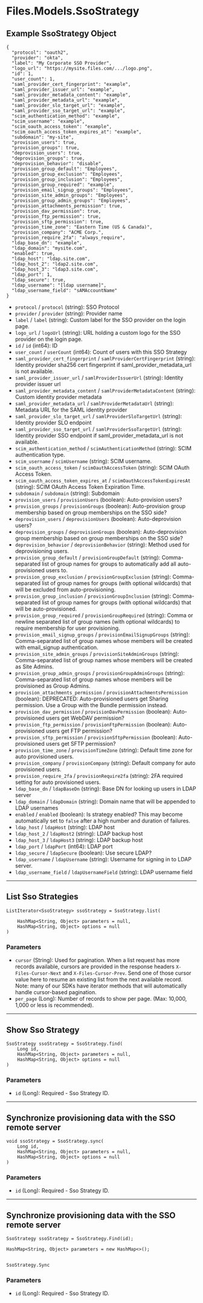 # Files.Models.SsoStrategy

## Example SsoStrategy Object

```
{
  "protocol": "oauth2",
  "provider": "okta",
  "label": "My Corporate SSO Provider",
  "logo_url": "https://mysite.files.com/.../logo.png",
  "id": 1,
  "user_count": 1,
  "saml_provider_cert_fingerprint": "example",
  "saml_provider_issuer_url": "example",
  "saml_provider_metadata_content": "example",
  "saml_provider_metadata_url": "example",
  "saml_provider_slo_target_url": "example",
  "saml_provider_sso_target_url": "example",
  "scim_authentication_method": "example",
  "scim_username": "example",
  "scim_oauth_access_token": "example",
  "scim_oauth_access_token_expires_at": "example",
  "subdomain": "my-site",
  "provision_users": true,
  "provision_groups": true,
  "deprovision_users": true,
  "deprovision_groups": true,
  "deprovision_behavior": "disable",
  "provision_group_default": "Employees",
  "provision_group_exclusion": "Employees",
  "provision_group_inclusion": "Employees",
  "provision_group_required": "example",
  "provision_email_signup_groups": "Employees",
  "provision_site_admin_groups": "Employees",
  "provision_group_admin_groups": "Employees",
  "provision_attachments_permission": true,
  "provision_dav_permission": true,
  "provision_ftp_permission": true,
  "provision_sftp_permission": true,
  "provision_time_zone": "Eastern Time (US & Canada)",
  "provision_company": "ACME Corp.",
  "provision_require_2fa": "always_require",
  "ldap_base_dn": "example",
  "ldap_domain": "mysite.com",
  "enabled": true,
  "ldap_host": "ldap.site.com",
  "ldap_host_2": "ldap2.site.com",
  "ldap_host_3": "ldap3.site.com",
  "ldap_port": 1,
  "ldap_secure": true,
  "ldap_username": "[ldap username]",
  "ldap_username_field": "sAMAccountName"
}
```

* `protocol` / `protocol`  (string): SSO Protocol
* `provider` / `provider`  (string): Provider name
* `label` / `label`  (string): Custom label for the SSO provider on the login page.
* `logo_url` / `logoUrl`  (string): URL holding a custom logo for the SSO provider on the login page.
* `id` / `id`  (int64): ID
* `user_count` / `userCount`  (int64): Count of users with this SSO Strategy
* `saml_provider_cert_fingerprint` / `samlProviderCertFingerprint`  (string): Identity provider sha256 cert fingerprint if saml_provider_metadata_url is not available.
* `saml_provider_issuer_url` / `samlProviderIssuerUrl`  (string): Identity provider issuer url
* `saml_provider_metadata_content` / `samlProviderMetadataContent`  (string): Custom identity provider metadata
* `saml_provider_metadata_url` / `samlProviderMetadataUrl`  (string): Metadata URL for the SAML identity provider
* `saml_provider_slo_target_url` / `samlProviderSloTargetUrl`  (string): Identity provider SLO endpoint
* `saml_provider_sso_target_url` / `samlProviderSsoTargetUrl`  (string): Identity provider SSO endpoint if saml_provider_metadata_url is not available.
* `scim_authentication_method` / `scimAuthenticationMethod`  (string): SCIM authentication type.
* `scim_username` / `scimUsername`  (string): SCIM username.
* `scim_oauth_access_token` / `scimOauthAccessToken`  (string): SCIM OAuth Access Token.
* `scim_oauth_access_token_expires_at` / `scimOauthAccessTokenExpiresAt`  (string): SCIM OAuth Access Token Expiration Time.
* `subdomain` / `subdomain`  (string): Subdomain
* `provision_users` / `provisionUsers`  (boolean): Auto-provision users?
* `provision_groups` / `provisionGroups`  (boolean): Auto-provision group membership based on group memberships on the SSO side?
* `deprovision_users` / `deprovisionUsers`  (boolean): Auto-deprovision users?
* `deprovision_groups` / `deprovisionGroups`  (boolean): Auto-deprovision group membership based on group memberships on the SSO side?
* `deprovision_behavior` / `deprovisionBehavior`  (string): Method used for deprovisioning users.
* `provision_group_default` / `provisionGroupDefault`  (string): Comma-separated list of group names for groups to automatically add all auto-provisioned users to.
* `provision_group_exclusion` / `provisionGroupExclusion`  (string): Comma-separated list of group names for groups (with optional wildcards) that will be excluded from auto-provisioning.
* `provision_group_inclusion` / `provisionGroupInclusion`  (string): Comma-separated list of group names for groups (with optional wildcards) that will be auto-provisioned.
* `provision_group_required` / `provisionGroupRequired`  (string): Comma or newline separated list of group names (with optional wildcards) to require membership for user provisioning.
* `provision_email_signup_groups` / `provisionEmailSignupGroups`  (string): Comma-separated list of group names whose members will be created with email_signup authentication.
* `provision_site_admin_groups` / `provisionSiteAdminGroups`  (string): Comma-separated list of group names whose members will be created as Site Admins.
* `provision_group_admin_groups` / `provisionGroupAdminGroups`  (string): Comma-separated list of group names whose members will be provisioned as Group Admins.
* `provision_attachments_permission` / `provisionAttachmentsPermission`  (boolean): DEPRECATED: Auto-provisioned users get Sharing permission. Use a Group with the Bundle permission instead.
* `provision_dav_permission` / `provisionDavPermission`  (boolean): Auto-provisioned users get WebDAV permission?
* `provision_ftp_permission` / `provisionFtpPermission`  (boolean): Auto-provisioned users get FTP permission?
* `provision_sftp_permission` / `provisionSftpPermission`  (boolean): Auto-provisioned users get SFTP permission?
* `provision_time_zone` / `provisionTimeZone`  (string): Default time zone for auto provisioned users.
* `provision_company` / `provisionCompany`  (string): Default company for auto provisioned users.
* `provision_require_2fa` / `provisionRequire2fa`  (string): 2FA required setting for auto provisioned users.
* `ldap_base_dn` / `ldapBaseDn`  (string): Base DN for looking up users in LDAP server
* `ldap_domain` / `ldapDomain`  (string): Domain name that will be appended to LDAP usernames
* `enabled` / `enabled`  (boolean): Is strategy enabled?  This may become automatically set to `false` after a high number and duration of failures.
* `ldap_host` / `ldapHost`  (string): LDAP host
* `ldap_host_2` / `ldapHost2`  (string): LDAP backup host
* `ldap_host_3` / `ldapHost3`  (string): LDAP backup host
* `ldap_port` / `ldapPort`  (int64): LDAP port
* `ldap_secure` / `ldapSecure`  (boolean): Use secure LDAP?
* `ldap_username` / `ldapUsername`  (string): Username for signing in to LDAP server.
* `ldap_username_field` / `ldapUsernameField`  (string): LDAP username field


---

## List Sso Strategies

```
ListIterator<SsoStrategy> ssoStrategy = SsoStrategy.list(
    
    HashMap<String, Object> parameters = null,
    HashMap<String, Object> options = null
)
```

### Parameters

* `cursor` (String): Used for pagination.  When a list request has more records available, cursors are provided in the response headers `X-Files-Cursor-Next` and `X-Files-Cursor-Prev`.  Send one of those cursor value here to resume an existing list from the next available record.  Note: many of our SDKs have iterator methods that will automatically handle cursor-based pagination.
* `per_page` (Long): Number of records to show per page.  (Max: 10,000, 1,000 or less is recommended).


---

## Show Sso Strategy

```
SsoStrategy ssoStrategy = SsoStrategy.find(
    Long id, 
    HashMap<String, Object> parameters = null,
    HashMap<String, Object> options = null
)
```

### Parameters

* `id` (Long): Required - Sso Strategy ID.


---

## Synchronize provisioning data with the SSO remote server

```
void ssoStrategy = SsoStrategy.sync(
    Long id, 
    HashMap<String, Object> parameters = null,
    HashMap<String, Object> options = null
)
```

### Parameters

* `id` (Long): Required - Sso Strategy ID.


---

## Synchronize provisioning data with the SSO remote server

```
SsoStrategy ssoStrategy = SsoStrategy.Find(id);

HashMap<String, Object> parameters = new HashMap<>();


SsoStrategy.Sync
```

### Parameters

* `id` (Long): Required - Sso Strategy ID.
